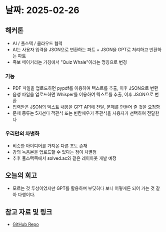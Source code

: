 # 날짜: 2025-02-26

## 해커톤
- AI / 풀스택 / 클라우드 협력
- AI는 사용자 입력을 JSON으로 변환하는 파트 + JSON을 GPT로 처리하고 반환하는 파트
- 족보 메이커라는 가칭에서 "Quiz Whale"이라는 명칭으로 변경

### 기능
- PDF 파일을 업로드하면 pypdf를 이용하여 텍스트를 추출, 이후 JSON으로 변환
- 음성 파일을 업로드하면 Whisper를 이용하여 텍스트를 추출, 이후 JSON으로 변환
- 입력받은 JSON의 텍스트 내용을 GPT API에 전달, 문제를 만들어 줄 것을 요청함
- 문제 종류는 5지선다 객관식 또는 빈칸채우기 주관식을 사용자가 선택하여 전달한다

### 우리만의 차별화
- 비슷한 아이디어를 가져온 다른 조도 존재
- 강의 녹음본을 업로드할 수 있다는 점이 차별점
- 추후 풀스택쪽에서 solved.ac와 같은 레이아웃 개발 예정

## 오늘의 회고
- 모르는 것 투성이었지만 GPT를 활용하며 부딪히다 보니 어떻게든 되어 가는 것 같아 다행이다.

## 참고 자료 및 링크
- [GitHub Repo](https://github.com/Lockway/quiz-whale-ai)
